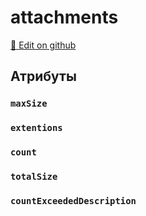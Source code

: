 # attachments
[:memo: Edit on github](https://github.com/tihonove/vscode-candy-sugar-extensions/edit/master/server/src/SugarElements/DefaultSugarElementInfos/DataElements/attachments.ts)


## Атрибуты
### `maxSize`

### `extentions`

### `count`

### `totalSize`

### `countExceededDescription`

